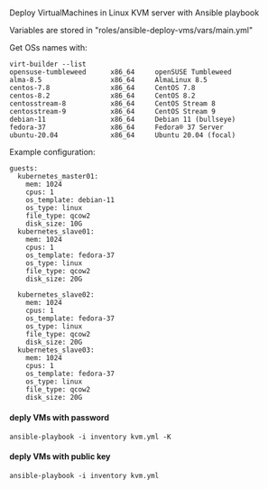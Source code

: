 #####
Deploy VirtualMachines in Linux KVM server with Ansible playbook<br />

Variables are stored in "roles/ansible-deploy-vms/vars/main.yml"<br />

Get OSs names with:
```
virt-builder --list
opensuse-tumbleweed      x86_64     openSUSE Tumbleweed
alma-8.5                 x86_64     AlmaLinux 8.5
centos-7.8               x86_64     CentOS 7.8
centos-8.2               x86_64     CentOS 8.2
centosstream-8           x86_64     CentOS Stream 8
centosstream-9           x86_64     CentOS Stream 9
debian-11                x86_64     Debian 11 (bullseye)
fedora-37                x86_64     Fedora® 37 Server
ubuntu-20.04             x86_64     Ubuntu 20.04 (focal)
```

Example configuration:
```
guests:
  kubernetes_master01:
    mem: 1024
    cpus: 1
    os_template: debian-11
    os_type: linux
    file_type: qcow2
    disk_size: 10G
  kubernetes_slave01:
    mem: 1024
    cpus: 1
    os_template: fedora-37
    os_type: linux
    file_type: qcow2
    disk_size: 20G

  kubernetes_slave02:
    mem: 1024
    cpus: 1
    os_template: fedora-37
    os_type: linux
    file_type: qcow2
    disk_size: 20G
  kubernetes_slave03:
    mem: 1024
    cpus: 1
    os_template: fedora-37
    os_type: linux
    file_type: qcow2
    disk_size: 20G
```

#### deply VMs with password<br />
```ansible-playbook -i inventory kvm.yml -K``` 


#### deply VMs with public key<br />
```ansible-playbook -i inventory kvm.yml``` 


